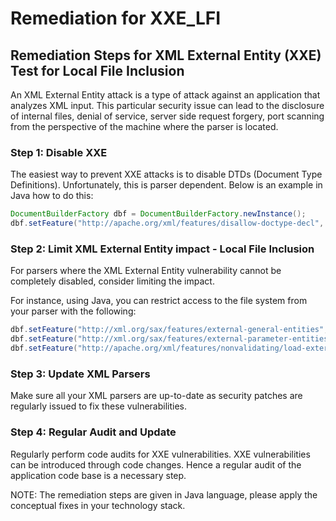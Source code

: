 # Remediation for XXE_LFI

## Remediation Steps for XML External Entity (XXE) Test for Local File Inclusion
An XML External Entity attack is a type of attack against an application that analyzes XML input. This particular security issue can lead to the disclosure of internal files, denial of service, server side request forgery, port scanning from the perspective of the machine where the parser is located.

### Step 1: Disable XXE
The easiest way to prevent XXE attacks is to disable DTDs (Document Type Definitions). Unfortunately, this is parser dependent. Below is an example in Java how to do this:

```java
DocumentBuilderFactory dbf = DocumentBuilderFactory.newInstance();
dbf.setFeature("http://apache.org/xml/features/disallow-doctype-decl", true);
```

### Step 2: Limit XML External Entity impact - Local File Inclusion
For parsers where the XML External Entity vulnerability cannot be completely disabled, consider limiting the impact. 

For instance, using Java, you can restrict access to the file system from your parser with the following:

```java
dbf.setFeature("http://xml.org/sax/features/external-general-entities", false);
dbf.setFeature("http://xml.org/sax/features/external-parameter-entities", false);
dbf.setFeature("http://apache.org/xml/features/nonvalidating/load-external-dtd", false);
```

### Step 3: Update XML Parsers
Make sure all your XML parsers are up-to-date as security patches are regularly issued to fix these vulnerabilities.

### Step 4: Regular Audit and Update
Regularly perform code audits for XXE vulnerabilities. XXE vulnerabilities can be introduced through code changes. Hence a regular audit of the application code base is a necessary step.

NOTE: The remediation steps are given in Java language, please apply the conceptual fixes in your technology stack.